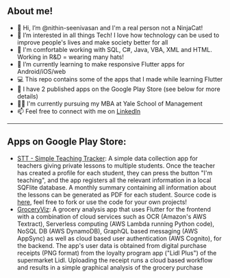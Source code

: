 ## About me!

- 👋 Hi, I’m @nithin-seenivasan and I'm a real person not a NinjaCat!  
- 👀 I’m interested in all things Tech! I love how technology can be used to improve people's lives and make society better for all
- :cowboy_hat_face: I'm comfortable working with SQL, C#, Java, VBA, XML and HTML. Working in R&D = wearing many hats!
- 🌱 I’m currently learning to make responsive Flutter apps for Android/iOS/web
- :computer: This repo contains some of the apps that I made while learning Flutter    
- :file_folder: I have 2 published apps on the Google Play Store (see below for more details)
- :student: I'm currently pursuing my MBA at Yale School of Management  
- 📫 Feel free to connect with me on [LinkedIn](https://www.linkedin.com/in/nithinseenivasan/ "LinkedIn Profile") 




-------------------------------------------------------------------------------------------------------------------------------------------------------------------------
## Apps on Google Play Store:
- [STT - Simple Teaching Tracker](https://play.google.com/store/apps/details?id=com.stt.private_teaching_tracker "STT - Simple Teaching Tracker"): A simple data collection app for teachers giving private lessons to multiple students. Once the teacher has created a profile for each student, they can press the button "I'm teaching", and the app registers all the relevant information in a local SQFlite database. A monthly summary containing all information about the lessons can be generated as PDF for each student. Source code is [here](https://github.com/nithin-seenivasan/STT-Simple-Teaching-Tracker "here"), feel free to fork or use the code for your own projects!
- [GroceryViz](https://play.google.com/store/apps/details?id=grocery.viz "GroceryViz"): A grocery analysis app that uses Flutter for the frontend with a combination of cloud services such as OCR (Amazon's AWS Textract), Serverless computing (AWS Lambda running Python code), NoSQL DB (AWS DynamoDB), GraphQL based messaging (AWS AppSync) as well as cloud based user authentication (AWS Cognito), for the backend. The app's user data is obtained from digital purchase receipts (PNG format) from the loyalty program app ("Lidl Plus") of the supermarket Lidl. Uploading the receipt runs a cloud based workflow and results in a simple graphical analysis of the grocery purchase

<!---
nithin-seenivasan/nithin-seenivasan is a ✨ special ✨ repository because its `README.md` (this file) appears on your GitHub profile.
You can click the Preview link to take a look at your changes.
--->

